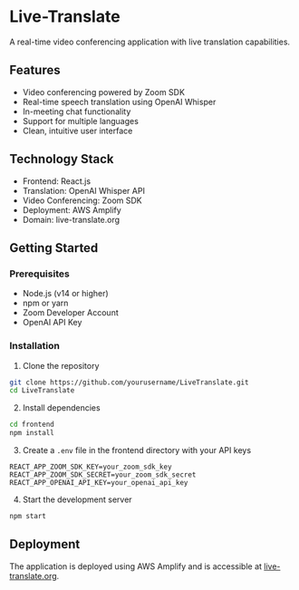 # Live-Translate

A real-time video conferencing application with live translation capabilities.

## Features

- Video conferencing powered by Zoom SDK
- Real-time speech translation using OpenAI Whisper
- In-meeting chat functionality
- Support for multiple languages
- Clean, intuitive user interface

## Technology Stack

- Frontend: React.js
- Translation: OpenAI Whisper API
- Video Conferencing: Zoom SDK
- Deployment: AWS Amplify
- Domain: live-translate.org

## Getting Started

### Prerequisites

- Node.js (v14 or higher)
- npm or yarn
- Zoom Developer Account
- OpenAI API Key

### Installation

1. Clone the repository
```bash
git clone https://github.com/yourusername/LiveTranslate.git
cd LiveTranslate
```

2. Install dependencies
```bash
cd frontend
npm install
```

3. Create a `.env` file in the frontend directory with your API keys
```
REACT_APP_ZOOM_SDK_KEY=your_zoom_sdk_key
REACT_APP_ZOOM_SDK_SECRET=your_zoom_sdk_secret
REACT_APP_OPENAI_API_KEY=your_openai_api_key
```

4. Start the development server
```bash
npm start
```

## Deployment

The application is deployed using AWS Amplify and is accessible at [live-translate.org](https://live-translate.org).